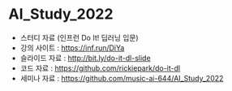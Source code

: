 # AI_Study_2022

- 스터디 자료  (인프런 Do It! 딥러닝 입문)
- 강의 사이트 : https://inf.run/DiYa
- 슬라이드 자료 : http://bit.ly/do-it-dl-slide
- 코드 자료 : https://github.com/rickiepark/do-it-dl
- 세미나 자료 : https://github.com/music-ai-644/AI_Study_2022

